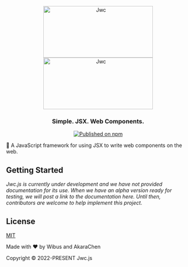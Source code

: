 <div align="center">

<a href="https://github.com/jwcjs/core#gh-light-mode-only">
<img src="https://user-images.githubusercontent.com/62133302/208357211-ae555dd9-b812-46b4-84d0-5d30bae30efa.png" alt="Jwc" width="300" height="141"/>
</a>
  
<a href="https://github.com/jwcjs/core#gh-dark-mode-only">
<img src="https://user-images.githubusercontent.com/62133302/208357316-567ae5f8-782e-4e87-aab5-02b5d1c97aef.png" alt="Jwc" width="300" height="141"/>
</a>


### Simple. JSX. Web Components.

[![Published on npm](https://img.shields.io/npm/v/jwcjs.svg?logo=npm)](https://www.npmjs.com/package/jwcjs)
  
</div>

🎨 A JavaScript framework for using JSX to write web components on the web.

</div>

## Getting Started

*Jwc.js is currently under development and we have not provided documentation for its use. When we have an alpha version ready for testing, we will post a link to the documentation here. Until then, contributors are welcome to help implement this project.*

## License

[MIT](https://opensource.org/licenses/MIT)

Made with ❤️ by Wibus and AkaraChen

Copyright © 2022-PRESENT Jwc.js
